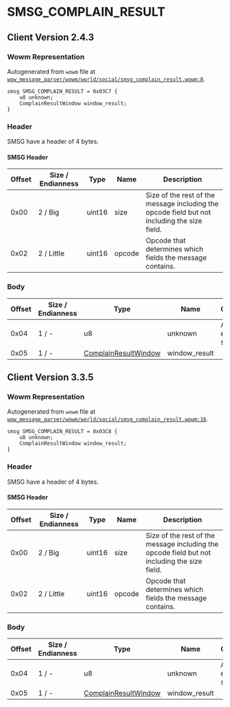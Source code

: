 # SMSG_COMPLAIN_RESULT

## Client Version 2.4.3

### Wowm Representation

Autogenerated from `wowm` file at [`wow_message_parser/wowm/world/social/smsg_complain_result.wowm:8`](https://github.com/gtker/wow_messages/tree/main/wow_message_parser/wowm/world/social/smsg_complain_result.wowm#L8).
```rust,ignore
smsg SMSG_COMPLAIN_RESULT = 0x03C7 {
    u8 unknown;
    ComplainResultWindow window_result;
}
```
### Header

SMSG have a header of 4 bytes.

#### SMSG Header

| Offset | Size / Endianness | Type   | Name   | Description |
| ------ | ----------------- | ------ | ------ | ----------- |
| 0x00   | 2 / Big           | uint16 | size   | Size of the rest of the message including the opcode field but not including the size field.|
| 0x02   | 2 / Little        | uint16 | opcode | Opcode that determines which fields the message contains.|

### Body

| Offset | Size / Endianness | Type | Name | Comment |
| ------ | ----------------- | ---- | ---- | ------- |
| 0x04 | 1 / - | u8 | unknown | All emulators set to 0. |
| 0x05 | 1 / - | [ComplainResultWindow](complainresultwindow.md) | window_result |  |

## Client Version 3.3.5

### Wowm Representation

Autogenerated from `wowm` file at [`wow_message_parser/wowm/world/social/smsg_complain_result.wowm:16`](https://github.com/gtker/wow_messages/tree/main/wow_message_parser/wowm/world/social/smsg_complain_result.wowm#L16).
```rust,ignore
smsg SMSG_COMPLAIN_RESULT = 0x03C8 {
    u8 unknown;
    ComplainResultWindow window_result;
}
```
### Header

SMSG have a header of 4 bytes.

#### SMSG Header

| Offset | Size / Endianness | Type   | Name   | Description |
| ------ | ----------------- | ------ | ------ | ----------- |
| 0x00   | 2 / Big           | uint16 | size   | Size of the rest of the message including the opcode field but not including the size field.|
| 0x02   | 2 / Little        | uint16 | opcode | Opcode that determines which fields the message contains.|

### Body

| Offset | Size / Endianness | Type | Name | Comment |
| ------ | ----------------- | ---- | ---- | ------- |
| 0x04 | 1 / - | u8 | unknown | All emulators set to 0. |
| 0x05 | 1 / - | [ComplainResultWindow](complainresultwindow.md) | window_result |  |

